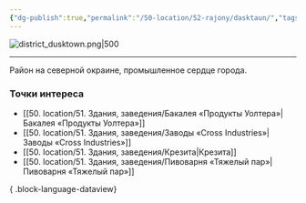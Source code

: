 ```yaml
---
{"dg-publish":true,"permalink":"/50-location/52-rajony/dasktaun/","tags":["локация/район"]}
---
```


![district_dusktown.png|500](/img/user/90.%20files/district_dusktown.png)
***
Район на северной окраине, промышленное сердце города. 
### Точки интереса
- [[50. location/51. Здания, заведения/Бакалея «Продукты Уолтера»\|Бакалея «Продукты Уолтера»]]
- [[50. location/51. Здания, заведения/Заводы «Cross Industries»\|Заводы «Cross Industries»]]
- [[50. location/51. Здания, заведения/Крезита\|Крезита]]
- [[50. location/51. Здания, заведения/Пивоварня «Тяжелый пар»\|Пивоварня «Тяжелый пар»]]

{ .block-language-dataview}

